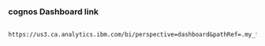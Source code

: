 ### cognos  Dashboard link
     https://us3.ca.analytics.ibm.com/bi/perspective=dashboard&pathRef=.my_folders%2Fdata_dashboard%2Fhealth_care_data_dashboard&action=view&mode=dashboard&subView=model000001845ab06361_00000000
      
